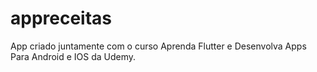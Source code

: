 # appreceitas
App criado juntamente com o curso Aprenda Flutter e Desenvolva Apps Para Android e IOS da Udemy.
